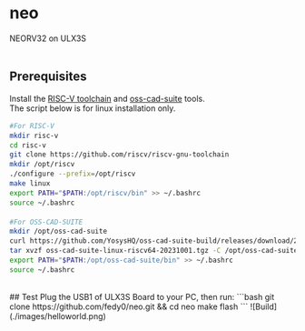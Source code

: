 # neo
NEORV32 on ULX3S
<br><br>

## Prerequisites
Install the [RISC-V toolchain](https://github.com/riscv-collab/riscv-gnu-toolchain.git) and [oss-cad-suite](https://github.com/YosysHQ/oss-cad-suite-build#installation) tools.
<br>
The script below is for linux installation only.
<br>
```bash
#For RISC-V
mkdir risc-v
cd risc-v
git clone https://github.com/riscv/riscv-gnu-toolchain
mkdir /opt/riscv
./configure --prefix=/opt/riscv
make linux
export PATH="$PATH:/opt/riscv/bin" >> ~/.bashrc
source ~/.bashrc

#For OSS-CAD-SUITE
mkdir /opt/oss-cad-suite
curl https://github.com/YosysHQ/oss-cad-suite-build/releases/download/2023-10-01/oss-cad-suite-linux-riscv64-20231001.tgz
tar xvzf oss-cad-suite-linux-riscv64-20231001.tgz -C /opt/oss-cad-suite
export PATH="$PATH:/opt/oss-cad-suite/bin" >> ~/.bashrc
source ~/.bashrc
```
<br>
## Test
Plug the USB1 of ULX3S Board to your PC, then run:
```bash
git clone https://github.com/fedy0/neo.git && cd neo
make flash
```
![Build](./images/helloworld.png)
